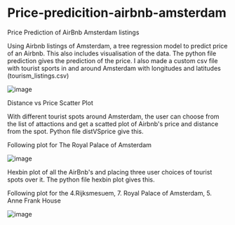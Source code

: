 # Price-predicition-airbnb-amsterdam
Price Prediction of AirBnb Amsterdam listings

Using Airbnb listings of Amsterdam, a tree regression model to predict price of an Airbnb. This also includes visualisation of the data. The python file prediction gives the prediction of the price. I also made a custom csv file with tourist sports in and around Amsterdam with longitudes and latitudes (tourism_listings.csv)

![image](https://user-images.githubusercontent.com/91325608/134674852-78d969ab-cb87-4418-a18e-b5ab08e8c142.png)


Distance vs Price Scatter Plot

With different tourist spots around Amsterdam, the user can choose from the list of attactions and get a scatted plot of Airbnb's price and distance from the spot. Python file distVSprice give this.

Following plot for The Royal Palace of Amsterdam

![image](https://user-images.githubusercontent.com/91325608/134674294-1f98db5c-0392-4742-9984-8f33eb89b56e.png)


Hexbin plot of all the AirBnb's and placing three user choices of tourist spots over it. The python file hexbin plot gives this. 

Following plot for the 4.Rijksmesuem, 7. Royal Palace of Amsterdam, 5. Anne Frank House

![image](https://user-images.githubusercontent.com/91325608/134674673-f55697a9-ea63-4832-a6ed-e3f72c199b4d.png)



